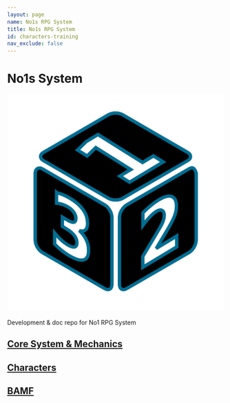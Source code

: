 ```yaml
---
layout: page
name: No1s RPG System
title: No1s RPG System
id: characters-training
nav_exclude: false
---
```


# No1s System

![This is a d6 rolling a 1.](/assets/img/perspective-dice-one.png)

Development &amp; doc repo for No1 RPG System


## [Core System & Mechanics](/no1_system/core/core_system/)

## [Characters](/no1_system/characters/)

## [BAMF](/no1_system/bamf/)